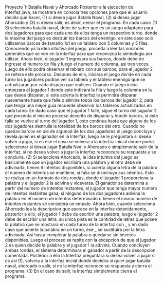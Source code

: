 Proyecto 1: Batalla Naval y Ahorcado
Posterior a la ejecucion de Interfaz.java, se mostrara en consola tres opciones para que el usuario decida que hacer, (1) si desea jugar Batalla Naval, (2) si desea jugar Ahorcado y (3) si desea salir, es decir, cerrar el programa. En cada caso:
(1) Si selecciona batalla naval, debe de saber que es un juego adaptado para dos jugadores para que cada uno de ellos tenga un respectivo turno, donde la maxima del juego es destruir los barcos del enemigo, en este caso solo utilizamos barcos de tamaño 1x1 en un tablero con 5 columnas y 5 filas. Conociendo ya la idea intuitiva del juego, proceda a leer las nociones generales que se ven en la interfaz para que reconozca la simbologia por utilizar. Ahora bien, el jugador 1 ingresara sus barcos, donde debe de ingresar el numero de fila y luego el numero de columna, así tres veces. Luego de ello podra observar el tablero con sus barcos, para el jugador 2 se reitera este proceso. Despues de ello, iniciara el juego donde en cada turno los jugadores podran ver su tablero y el tablero enemigo que se actualizaran por cada disparo que realicen. Cuando el juego inicia empezara el jugador 1 donde este indicara la fila y luego la columna en la que desee disparar, si este acierta la interfaz le permitira disparar nuevamente hasta que falle o elimine todos los barcos del jugador 2, para que tenga una mejor guia recuerde observar los tableros actualizados en cada turno. En dado caso que el jugador 1 falle, sigue el turno del jugador 2 que presenta el mismo proceso descrito de disparar y hundir barcos, si este falla se vuelve al turno del jugador 1, esto continua hasta que alguno de los dos jugadores destrulla la totalidad de los barcos del otro. Cuando no quedan barcos en pie de algunod de los dos jugadores el juego concluye y revela quien es el ganador en la Interfaz, luego se le preguntara si desea volver a jugar, si es ese el caso se volvera a la interfaz inicial donde podra seleccionar si desea jugar Batalla Nval o Ahorcado o simplemente salir de la interfaz, si no desea volver a jugar la interfaz reconocera su respuesta y se concluira. 
(2) Si selecciona Ahorcado, la idea intuitiva del juego es basicamente que un jugador escribira una palabra y el otro debe de adivinarla, tienen 6 intentos disponibles, si acierta alguna letra de la palabra el numero de intentos se mantiene, si falla se disminuye sus intentos. Esto se realiza en un formato de dos rondas, donde el jugador 1 proporciona la palabra y el jugador 2 la adivina y viceversa. El ganador se determina a partir del numero de intentos restantes, el jugador que tenga mayor numero de intentos restantes gana, si ninguno de los dos jugadores adivina la palabra en el numero de intentos determinado o tienen el mismo numero de intentos restantes se considera un empate. Ahora bien, cuando selecciona Ahorcado lea la descripcion que aparece en la interfaz detenidamente, posterior a ello, el jugador 1 debe de escribir una palabra, luego el jugador 2 debe de escribir una letra, su unica pista es la cantidad de letras que posee la palabra que se mostrara en cada turno de la interfaz con _ y en dado caso que acierte la palabra en un turno, ese _ se sustituira por la letra adivinada. Asi hasta completar la palabra o quedarse sin intentos disponibles. Luego el proceso se repite con la excepcion de que el jugador 2 es quien decide la palabra y el jugador 1 la adivina. Cuando concluyen ambas rondas, el sistema determinara el ganador a partir de la descripcion comentada. Posterior a ello la Interfaz preguntara si desea volver a jugar si es asi (1), volvera a la interfaz inicial donde decidira si quier jugar batalla naval, ahorcado o salir, si no la interfaz reconoce su respuesta y cierra el programa. 
(3) En el caso de salir, la interfaz simplemente cierra el programa.